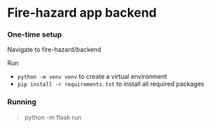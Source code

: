 # Fire-hazard app backend


### One-time setup

Navigate to fire-hazard/backend

Run 
- `python -m venv venv` to create a virtual environment
- `pip install -r requirements.txt` to install all required packages


### Running

> python -m flask run
